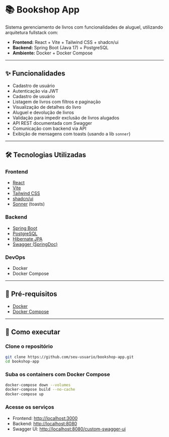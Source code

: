 # 📚 Bookshop App

Sistema gerenciamento de livros com funcionalidades de aluguel, utilizando arquitetura fullstack com:

- **Frontend:** React + Vite + Tailwind CSS + shadcn/ui
- **Backend:** Spring Boot (Java 17) + PostgreSQL
- **Ambiente:** Docker + Docker Compose

---

## ✨ Funcionalidades

- Cadastro de usuário
- Autenticação via JWT
- Cadastro de usuário
- Listagem de livros com filtros e paginação
- Visualização de detalhes do livro
- Aluguel e devolução de livros
- Validação para impedir exclusão de livros alugados
- API REST documentada com Swagger
- Comunicação com backend via API
- Exibição de mensagens com toasts (usando a lib `sonner`)

---

## 🛠 Tecnologias Utilizadas

### Frontend

- [React](https://react.dev/)
- [Vite](https://vitejs.dev/)
- [Tailwind CSS](https://tailwindcss.com/)
- [shadcn/ui](https://ui.shadcn.com/)
- [Sonner](https://sonner.emilkowal.dev/) (toasts)

### Backend

- [Spring Boot](https://spring.io/projects/spring-boot)
- [PostgreSQL](https://www.postgresql.org/)
- [Hibernate JPA](https://hibernate.org/orm/)
- [Swagger (SpringDoc)](https://springdoc.org/)

### DevOps

- Docker
- Docker Compose

---

## 🧪 Pré-requisitos

- [Docker](https://www.docker.com/)
- [Docker Compose](https://docs.docker.com/compose/)

---

## 🚀 Como executar

### Clone o repositório

```bash
git clone https://github.com/seu-usuario/bookshop-app.git
cd bookshop-app
```

### Suba os containers com Docker Compose

```bash
docker-compose down --volumes
docker-compose build --no-cache
docker-compose up
```

### Acesse os serviços

- Frontend: [http://localhost:3000](http://localhost:3000)
- Backend: [http://localhost:8080](http://localhost:8080)
- Swagger UI: [http://localhost:8080/custom-swagger-ui](http://localhost:8080/custom-swagger-ui)
